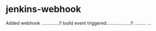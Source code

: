 # jenkins-webhook
Added webhook ..............!!
build event triggered...................!!
.........
...
